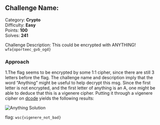 ## Challenge Name: <ANYTHING>
Category: **Crypto**  
Difficulty: **Easy**  
Points: **100**  
Solves: **241**

Challenge Description: 
This could be encrypted with ANYTHING!
`wfa{oporteec_gvb_ogd}`

### Approach

1.The flag seems to be encrypted by some 1:1 cipher, since there are still 3 letters before the flag. The challenge name and description imply that the word “Anything” might be useful to help decrypt this msg. Since the first letter is not encrypted, and the first letter of anything is an A, one might be able to deduce that this is a vigenere cipher. Putting it through a vigenere cipher on [dcode](https://www.dcode.fr/vigenere-cipher) yields the following results: 

![Anything Solution](https://user-images.githubusercontent.com/74334127/160296838-ba774a01-ed11-4285-aa7f-6692a9eabd58.png)

flag: `wsc{vigenere_not_bad}`
